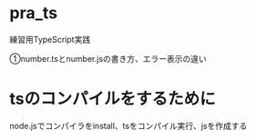 # pra_ts
練習用TypeScript実践

①number.tsとnumber.jsの書き方、エラー表示の違い

# tsのコンパイルをするために
node.jsでコンパイラをinstall、tsをコンパイル実行、jsを作成する

